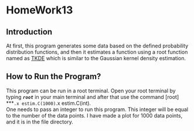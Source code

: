 # HomeWork13
## Introduction
At first, this program generates some data based on the defined probability distribution functions, and then it estimates a function using a root function named as [TKDE](https://root.cern.ch/doc/master/classTKDE.html) which is similar to the Gaussian kernel density estimation. 
## How to Run the Program?
This program can be run in a root terminal. Open your root terminal by typing ***``root``*** in your main terminal and after that use the command [root] ***``.x estim.C(1000)``.x estim.C(int). <br>
One needs to pass an integer to run this program. This integer will be equal to the number of the data points. I have made a plot for 1000 data points, and it is in the file directory. 
